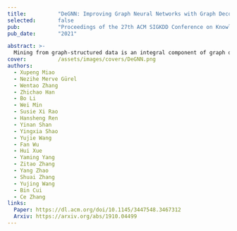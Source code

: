 ```yaml
---
title:          "DeGNN: Improving Graph Neural Networks with Graph Decomposition"
selected:       false
pub:            "Proceedings of the 27th ACM SIGKDD Conference on Knowledge Discovery & Data Mining (<strong>SIGKDD</strong>)"
pub_date:       "2021"

abstract: >-
  Mining from graph-structured data is an integral component of graph data management. A recent trending technique, graph convolutional network (GCN), has gained momentum in the graph mining field, and plays an essential part in numerous graph-related tasks. Although the emerging GCN optimization techniques bring improvements to specific scenarios, they perform diversely in different applications and introduce many trial-and-error costs for practitioners. Moreover, existing GCN models often suffer from oversmoothing problem. Besides, the entanglement of various graph patterns could lead to non-robustness and harm the final performance of GCNs. In this work, we propose a simple yet efficient graph decomposition approach to improve the performance of general graph neural networks. We first empirically study existing graph decomposition methods and propose an automatic connectivity-ware graph decomposition algorithm, DeGNN. To provide a theoretical explanation, we then characterize GCN from the information-theoretic perspective and show that under certain conditions, the mutual information between the output after l layers and the input of GCN converges to 0 exponentially with respect to l. On the other hand, we show that graph decomposition can potentially weaken the condition of such convergence rate, alleviating the information loss when GCN becomes deeper. Extensive experiments on various academic benchmarks and real-world production datasets demonstrate that graph decomposition generally boosts the performance of GNN models. Moreover, our proposed solution DeGNN achieves state-of-the-art performances on almost all these tasks.
cover:          /assets/images/covers/DeGNN.png
authors:
  - Xupeng Miao
  - Nezihe Merve Gürel
  - Wentao Zhang
  - Zhichao Han
  - Bo Li
  - Wei Min
  - Susie Xi Rao
  - Hansheng Ren
  - Yinan Shan
  - Yingxia Shao
  - Yujie Wang
  - Fan Wu
  - Hui Xue
  - Yaming Yang
  - Zitao Zhang
  - Yang Zhao
  - Shuai Zhang
  - Yujing Wang
  - Bin Cui
  - Ce Zhang
links:
  Paper: https://dl.acm.org/doi/10.1145/3447548.3467312
  Arxiv: https://arxiv.org/abs/1910.04499
---
```

